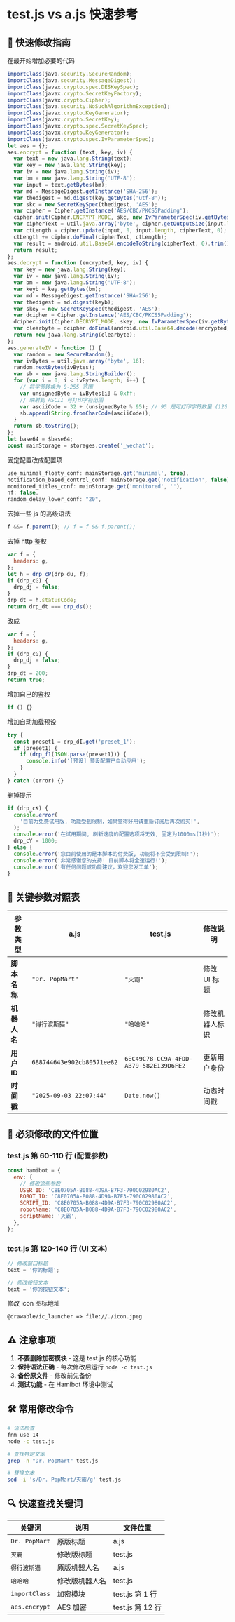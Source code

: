 # test.js vs a.js 快速参考

## 🚀 快速修改指南

在最开始增加必要的代码

```js
importClass(java.security.SecureRandom);
importClass(java.security.MessageDigest);
importClass(javax.crypto.spec.DESKeySpec);
importClass(javax.crypto.SecretKeyFactory);
importClass(javax.crypto.Cipher);
importClass(java.security.NoSuchAlgorithmException);
importClass(javax.crypto.KeyGenerator);
importClass(javax.crypto.SecretKey);
importClass(javax.crypto.spec.SecretKeySpec);
importClass(javax.crypto.KeyGenerator);
importClass(javax.crypto.spec.IvParameterSpec);
let aes = {};
aes.encrypt = function (text, key, iv) {
  var text = new java.lang.String(text);
  var key = new java.lang.String(key);
  var iv = new java.lang.String(iv);
  var bm = new java.lang.String('UTF-8');
  var input = text.getBytes(bm);
  var md = MessageDigest.getInstance('SHA-256');
  var thedigest = md.digest(key.getBytes('utf-8'));
  var skc = new SecretKeySpec(thedigest, 'AES');
  var cipher = Cipher.getInstance('AES/CBC/PKCS5Padding');
  cipher.init(Cipher.ENCRYPT_MODE, skc, new IvParameterSpec(iv.getBytes()));
  var cipherText = util.java.array('byte', cipher.getOutputSize(input.length));
  var ctLength = cipher.update(input, 0, input.length, cipherText, 0);
  ctLength += cipher.doFinal(cipherText, ctLength);
  var result = android.util.Base64.encodeToString(cipherText, 0).trim();
  return result;
};
aes.decrypt = function (encrypted, key, iv) {
  var key = new java.lang.String(key);
  var iv = new java.lang.String(iv);
  var bm = new java.lang.String('UTF-8');
  var keyb = key.getBytes(bm);
  var md = MessageDigest.getInstance('SHA-256');
  var thedigest = md.digest(keyb);
  var skey = new SecretKeySpec(thedigest, 'AES');
  var dcipher = Cipher.getInstance('AES/CBC/PKCS5Padding');
  dcipher.init(Cipher.DECRYPT_MODE, skey, new IvParameterSpec(iv.getBytes()));
  var clearbyte = dcipher.doFinal(android.util.Base64.decode(encrypted, 0));
  return new java.lang.String(clearbyte);
};
aes.generateIV = function () {
  var random = new SecureRandom();
  var ivBytes = util.java.array('byte', 16);
  random.nextBytes(ivBytes);
  var sb = new java.lang.StringBuilder();
  for (var i = 0; i < ivBytes.length; i++) {
    // 将字节转换为 0-255 范围
    var unsignedByte = ivBytes[i] & 0xff;
    // 映射到 ASCII 可打印字符范围
    var asciiCode = 32 + (unsignedByte % 95); // 95 是可打印字符数量 (126-32+1)
    sb.append(String.fromCharCode(asciiCode));
  }
  return sb.toString();
};
let base64 = $base64;
const mainStorage = storages.create('_wechat');
```

固定配置改成配置项

```js
use_minimal_floaty_conf: mainStorage.get('minimal', true),
notification_based_control_conf: mainStorage.get('notification', false),
monitored_titles_conf: mainStorage.get('monitored', ''),
nf: false,
random_delay_lower_conf: "20",


```

去掉一些 js 的高级语法

```js
f &&= f.parent(); // f = f && f.parent();
```

去掉 http 鉴权

```js
var f = {
  headers: g,
};
let h = drp_cP(drp_du, f);
if (drp_cG) {
  drp_dj = false;
}
drp_dt = h.statusCode;
return drp_dt === drp_ds();
```

改成

```js
var f = {
  headers: g,
};
if (drp_cG) {
  drp_dj = false;
}
drp_dt = 200;
return true;
```

增加自己的鉴权

```js
if () {}
```

增加自动加载预设

```js
try {
  const preset1 = drp_dI.get('preset_1');
  if (preset1) {
    if (drp_f1(JSON.parse(preset1))) {
      console.info('[预设] 预设配置已自动应用');
    }
  }
} catch (error) {}
```

删掉提示

```js
if (drp_cK) {
  console.error(
    '目前为免费试用版, 功能受到限制，如果觉得好用请重新订阅后再次购买!',
  );
  console.error('在试用期间, 刷新速度的配置选项将无效, 固定为1000ms(1秒)');
  drp_cY = 1000;
} else {
  console.error('您目前使用的是本脚本的付费版, 功能将不会受到限制!');
  console.error('非常感谢您的支持! 目前脚本将全速运行!');
  console.error('有任何问题或功能建议，欢迎您发工单');
}
```

## 🔑 关键参数对照表

| 参数类型     | a.js                       | test.js                                | 修改说明       |
| ------------ | -------------------------- | -------------------------------------- | -------------- |
| **脚本名称** | `"Dr. PopMart"`            | `"灭霸"`                               | 修改 UI 标题   |
| **机器人名** | `"得行波斯猫"`             | `"哈哈哈"`                             | 修改机器人标识 |
| **用户 ID**  | `688744643e902cb80571ee82` | `6EC49C78-CC9A-4FDD-AB79-582E139D6FE2` | 更新用户身份   |
| **时间戳**   | `"2025-09-03 22:07:44"`    | `Date.now()`                           | 动态时间戳     |

## 📝 必须修改的文件位置

### test.js 第 60-110 行 (配置参数)

```javascript
const hamibot = {
  env: {
    // 修改这些参数
    USER_ID: 'C8E0705A-B088-4D9A-B7F3-790C02980AC2',
    ROBOT_ID: 'C8E0705A-B088-4D9A-B7F3-790C02980AC2',
    SCRIPT_ID: 'C8E0705A-B088-4D9A-B7F3-790C02980AC2',
    robotName: 'C8E0705A-B088-4D9A-B7F3-790C02980AC2',
    scriptName: '灭霸',
  },
};
```

### test.js 第 120-140 行 (UI 文本)

```javascript
// 修改窗口标题
text = '你的标题';

// 修改按钮文本
text = '你的按钮文本';
```

修改 icon 图标地址

```
@drawable/ic_launcher => file://./icon.jpeg
```

## ⚠️ 注意事项

1. **不要删除加密模块** - 这是 test.js 的核心功能
2. **保持语法正确** - 每次修改后运行 `node -c test.js`
3. **备份原文件** - 修改前先备份
4. **测试功能** - 在 Hamibot 环境中测试

## 🛠️ 常用修改命令

```bash
# 语法检查
fnm use 14
node -c test.js

# 查找特定文本
grep -n "Dr. PopMart" test.js

# 替换文本
sed -i 's/Dr. PopMart/灭霸/g' test.js
```

## 🔍 快速查找关键词

| 关键词        | 说明           | 文件位置         |
| ------------- | -------------- | ---------------- |
| `Dr. PopMart` | 原版标题       | a.js             |
| `灭霸`        | 修改版标题     | test.js          |
| `得行波斯猫`  | 原版机器人名   | a.js             |
| `哈哈哈`      | 修改版机器人名 | test.js          |
| `importClass` | 加密模块       | test.js 第 1 行  |
| `aes.encrypt` | AES 加密       | test.js 第 12 行 |
